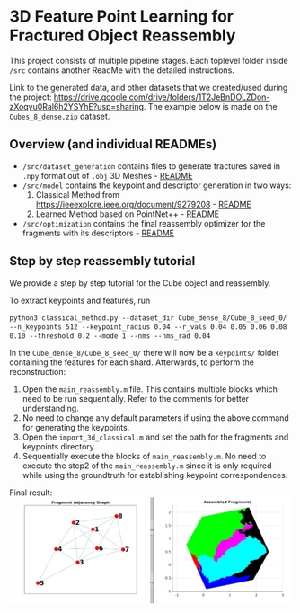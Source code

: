 # 3D Feature Point Learning for Fractured Object Reassembly

This project consists of multiple pipeline stages. Each toplevel folder inside `/src` contains another ReadMe with the detailed instructions.

Link to the generated data, and other datasets that we created/used during the project: https://drive.google.com/drive/folders/1T2JeBnDOLZDon-zXoqyu0Ral6h2YSYhE?usp=sharing. The example below is made on the `Cubes_8_dense.zip` dataset.

## Overview (and individual READMEs)

- `/src/dataset_generation` contains files to generate fractures saved in `.npy` format out of `.obj` 3D Meshes - [README](https://www.google.com](https://github.com/alexandrumeterez/3d-fracture-reassembly/blob/code_cleanup/src/dataset_generation/README.md))
- `/src/model` contains the keypoint and descriptor generation in two ways:
    1. Classical Method from https://ieeexplore.ieee.org/document/9279208 - [README](https://github.com/alexandrumeterez/3d-fracture-reassembly/blob/code_cleanup/src/model/classical/keypoints/README.md)
    2. Learned Method based on PointNet++ - [README](https://github.com/alexandrumeterez/3d-fracture-reassembly/blob/code_cleanup/src/model/PointNet/README.md)
- `/src/optimization` contains the final reassembly optimizer for the fragments with its descriptors - [README](https://github.com/alexandrumeterez/3d-fracture-reassembly/blob/code_cleanup/src/optimization/readme.md)

## Step by step reassembly tutorial

We provide a step by step tutorial for the Cube object and reassembly.

To extract keypoints and features, run
```
python3 classical_method.py --dataset_dir Cube_dense_8/Cube_8_seed_0/ --n_keypoints 512 --keypoint_radius 0.04 --r_vals 0.04 0.05 0.06 0.08 0.10 --threshold 0.2 --mode 1 --nms --nms_rad 0.04
```

In the `Cube_dense_8/Cube_8_seed_0/` there will now be a `keypoints/` folder containing the features for each shard. Afterwards, to perform the reconstruction:

1. Open the `main_reassembly.m` file. This contains multiple blocks which need to be run sequentially. Refer to the comments for better understanding.
2. No need to change any default parameters if using the above command for generating the keypoints. 
3. Open the `import_3d_classical.m` and set the path for the fragments and keypoints directory.
4. Sequentially execute the blocks of `main_reassembly.m`. No need to execute the step2 of the `main_reassembly.m` since it is only required while using the groundtruth for establishing keypoint correspondences.


Final result:
![Recon](images/cuberecon.jpeg)
